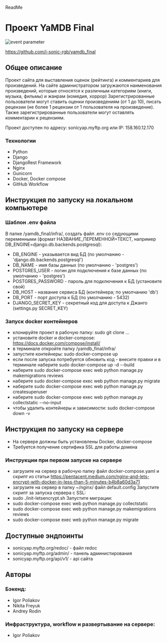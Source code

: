 ReadMe
# Проект YaMDB Final
![event parameter](https://github.com/i-sonic-rgb/yamdb_final/actions/workflows/yamdb_workflow.yml/badge.svg?event=push)

https://github.com/i-sonic-rgb/yamdb_final

## Общее описание
Проект сайта для выставления оценок (рейтинга) и комментариев для произведений.
На сайте администратором загружаются наименования произведений, которые относятся к различным категориям (книги, музыка, фильмы) и жанрам (комедия, хоррор) 
Зарегистрированные пользователи могут ставить оценки произведениям (от 1 до 10), писать рецензии (не более 1 рецензии от 1 пользователя на произведение).
Также зарегистрированные пользователи могут оставлять комментарии к рецензиям.

Проект доступен по адресу: sonicyap.myftp.org или IP: 158.160.12.170 

### Технологии
- Python 
- Django 
- DjangoRest Framework
- Nginx
- Gunicorn
- Docker, Docker compose
- GitHub Workflow

## Инструкция по запуску на локальном компьютере
### Шаблон .env файла
В папке /yamdb_final/infra/, создать файл .env со седующими переменными (формат НАЗВАНИЕ_ПЕРЕМЕННОЙ=ТЕКСТ, например DB_ENGINE=django.db.backends.postgresql): 
- DB_ENGINE - указывается вид БД (по умолчанию - 'django.db.backends.postgresql')
- DB_NAME - имя базы данных (по умолчанию - 'postgres')
- POSTGRES_USER - логин для подключения к базе данных (по умолчанию - 'postgres')
- POSTGRES_PASSWORD - пароль для подключения к БД (установите свой)
- DB_HOST - название сервиса БД (контейнера; по умолчанию 'db')
- DB_PORT - порт доступа к БД (по умолчанию - 5432)
- DJANGO_SECRET_KEY - секретный код для доступа к Джанго (settings.py SECRET_KEY)

### Запуск docker контейнеров
- клонируйте проект в рабочую папку: sudo git clone ...
- установите docker и docker-compose: https://docs.docker.com/compose/install/
- в терминале откройте папку /yamdb_final/infra/
- запустите контейнеры: sudo docker-compose up
- если после запуска потребуется обновить код - внесите правки и в терминале наберите sudo docker-compose up -d --build
- наберите sudo docker-compose exec web python manage.py makemigrations reviews
- наберите sudo docker-compose exec web python manage.py migrate
- наберите sudo docker-compose exec web python manage.py createsuperuser
- наберите sudo docker-compose exec web python manage.py collectstatic --no-input
- чтобы удалить контейнеры и зависимости: sudo docker-compose down -v

## Инструкция по запуску на сервере
- На сервере должны быть установлены Docker, docker-compose
- Требуется получение сертифика SSL для работы домена
### Инструкции при первом запуске на сервере
- загрузите на сервер в рабочую папку файл docker-compose.yaml и скрипт из статьи https://pentacent.medium.com/nginx-and-lets-encrypt-with-docker-in-less-than-5-minutes-b4b8a60d3a71 
- загрузите на сервер в папку ~/nginx/ файл default.config
Запустите скрипт за запуска сервера с SSL:
- sudo ./init-letsencrypt.sh
Запустите миграции:
- sudo docker-compose exec web python manage.py collectstatic
- sudo docker-compose exec web python manage.py makemigrations reviews
- sudo docker-compose exec web python manage.py migrate

## Доступные эндпоинты
- sonicyap.myftp.org/redoc/ - файл redoc
- sonicyap.myftp.org/admin/ - панель администирования
- sonicyap.myftp.org/api/v1/ - api сайта

## Авторы
### Бэкенд:
- Igor Poliakov
- Nikita Freyuk
- Andrey Rodin
### Инфраструктура, workflow и развертывание на сервере:
- Igor Poliakov
